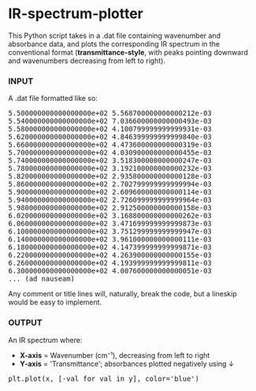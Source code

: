 # IR-spectrum-plotter
This Python script takes in a .dat file containing wavenumber and absorbance data, and plots the corresponding IR spectrum in the conventional format (**transmittance-style**, with peaks pointing downward and wavenumbers decreasing from left to right).
### INPUT
A .dat file formatted like so: 
<pre>
5.500000000000000000e+02 5.568700000000000212e-03
5.540000000000000000e+02 7.036600000000000493e-03
5.580000000000000000e+02 4.100799999999999931e-03
5.620000000000000000e+02 4.846399999999999840e-03
5.660000000000000000e+02 4.473600000000000319e-03
5.700000000000000000e+02 4.030900000000000455e-03
5.740000000000000000e+02 3.518300000000000247e-03
5.780000000000000000e+02 3.192100000000000232e-03
5.820000000000000000e+02 2.935800000000000128e-03
5.860000000000000000e+02 2.702799999999999994e-03
5.900000000000000000e+02 2.609600000000000114e-03
5.940000000000000000e+02 2.726099999999999964e-03
5.980000000000000000e+02 2.912500000000000158e-03
6.020000000000000000e+02 3.168800000000000262e-03
6.060000000000000000e+02 3.471699999999999873e-03
6.100000000000000000e+02 3.751299999999999947e-03
6.140000000000000000e+02 3.961000000000000111e-03
6.180000000000000000e+02 4.147399999999999871e-03
6.220000000000000000e+02 4.263900000000000155e-03
6.260000000000000000e+02 4.193999999999999811e-03
6.300000000000000000e+02 4.007600000000000051e-03
... (ad nauseam)
</pre>
Any comment or title lines will, naturally, break the code, but a lineskip would be easy to implement.

### OUTPUT
An IR spectrum where:
  - **X-axis** = Wavenumber (cm⁻¹), decreasing from left to right
  - **Y-axis** = 'Transmittance'; absorbances plotted negatively using ↓
<pre>
plt.plot(x, [-val for val in y], color='blue')
</pre>

